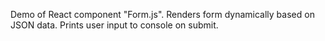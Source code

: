 Demo of React component "Form.js".  Renders form dynamically based on JSON data.  Prints user input to console on submit.